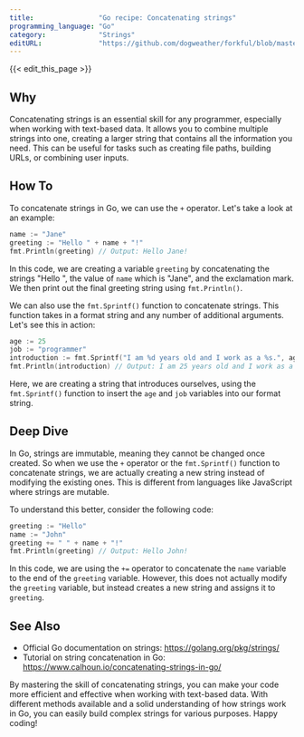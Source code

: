 ```yaml
---
title:                "Go recipe: Concatenating strings"
programming_language: "Go"
category:             "Strings"
editURL:              "https://github.com/dogweather/forkful/blob/master/content/en/go/concatenating-strings.md"
---
```


{{< edit_this_page >}}

## Why
Concatenating strings is an essential skill for any programmer, especially when working with text-based data. It allows you to combine multiple strings into one, creating a larger string that contains all the information you need. This can be useful for tasks such as creating file paths, building URLs, or combining user inputs.

## How To
To concatenate strings in Go, we can use the `+` operator. Let's take a look at an example:
```Go
name := "Jane"
greeting := "Hello " + name + "!" 
fmt.Println(greeting) // Output: Hello Jane!
```
In this code, we are creating a variable `greeting` by concatenating the strings "Hello ", the value of `name` which is "Jane", and the exclamation mark. We then print out the final greeting string using `fmt.Println()`.

We can also use the `fmt.Sprintf()` function to concatenate strings. This function takes in a format string and any number of additional arguments. Let's see this in action:
```Go
age := 25
job := "programmer"
introduction := fmt.Sprintf("I am %d years old and I work as a %s.", age, job)
fmt.Println(introduction) // Output: I am 25 years old and I work as a programmer.
```
Here, we are creating a string that introduces ourselves, using the `fmt.Sprintf()` function to insert the `age` and `job` variables into our format string.

## Deep Dive
In Go, strings are immutable, meaning they cannot be changed once created. So when we use the `+` operator or the `fmt.Sprintf()` function to concatenate strings, we are actually creating a new string instead of modifying the existing ones. This is different from languages like JavaScript where strings are mutable.

To understand this better, consider the following code:
```Go
greeting := "Hello"
name := "John"
greeting += " " + name + "!"
fmt.Println(greeting) // Output: Hello John!
```
In this code, we are using the `+=` operator to concatenate the `name` variable to the end of the `greeting` variable. However, this does not actually modify the `greeting` variable, but instead creates a new string and assigns it to `greeting`.

## See Also
- Official Go documentation on strings: https://golang.org/pkg/strings/
- Tutorial on string concatenation in Go: https://www.calhoun.io/concatenating-strings-in-go/

By mastering the skill of concatenating strings, you can make your code more efficient and effective when working with text-based data. With different methods available and a solid understanding of how strings work in Go, you can easily build complex strings for various purposes. Happy coding!